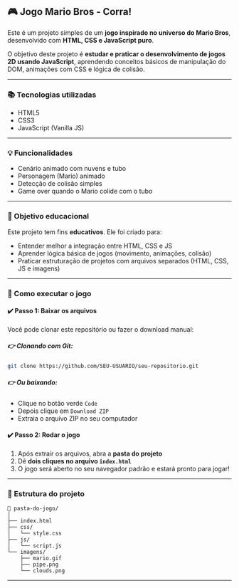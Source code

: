 ## 🎮 Jogo Mario Bros - Corra!

Este é um projeto simples de um **jogo inspirado no universo do Mario Bros**, desenvolvido com **HTML, CSS e JavaScript puro**.

O objetivo deste projeto é **estudar e praticar o desenvolvimento de jogos 2D usando JavaScript**, aprendendo conceitos básicos de manipulação do DOM, animações com CSS e lógica de colisão.

---

### 📚 Tecnologias utilizadas

* HTML5
* CSS3
* JavaScript (Vanilla JS)

---

### 💡 Funcionalidades

* Cenário animado com nuvens e tubo
* Personagem (Mario) animado
* Detecção de colisão simples
* Game over quando o Mario colide com o tubo

---

### 🧠 Objetivo educacional

Este projeto tem fins **educativos**. Ele foi criado para:

* Entender melhor a integração entre HTML, CSS e JS
* Aprender lógica básica de jogos (movimento, animações, colisão)
* Praticar estruturação de projetos com arquivos separados (HTML, CSS, JS e imagens)

---

### 🚀 Como executar o jogo

#### ✔️ Passo 1: Baixar os arquivos

Você pode clonar este repositório ou fazer o download manual:

##### 👉 Clonando com Git:

```bash
git clone https://github.com/SEU-USUARIO/seu-repositorio.git
```

##### 👉 Ou baixando:

* Clique no botão verde `Code`
* Depois clique em `Download ZIP`
* Extraia o arquivo ZIP no seu computador

#### ✔️ Passo 2: Rodar o jogo

1. Após extrair os arquivos, abra a **pasta do projeto**
2. Dê **dois cliques no arquivo `index.html`**
3. O jogo será aberto no seu navegador padrão e estará pronto para jogar!

---

### 📁 Estrutura do projeto

```
📁 pasta-do-jogo/
│
├── index.html
├── css/
│   └── style.css
├── js/
│   └── script.js
└── imagens/
    ├── mario.gif
    ├── pipe.png
    └── clouds.png
```

---



